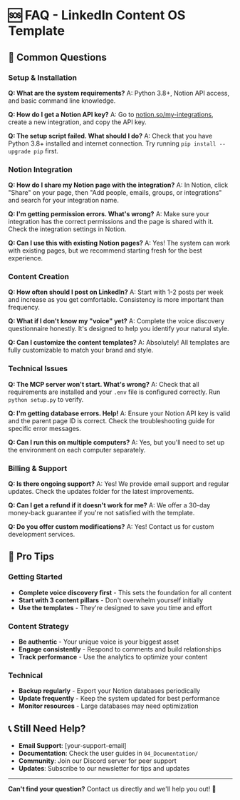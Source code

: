 # 🆘 FAQ - LinkedIn Content OS Template

## 🤔 Common Questions

### Setup & Installation

**Q: What are the system requirements?**
A: Python 3.8+, Notion API access, and basic command line knowledge.

**Q: How do I get a Notion API key?**
A: Go to [notion.so/my-integrations](https://notion.so/my-integrations), create a new integration, and copy the API key.

**Q: The setup script failed. What should I do?**
A: Check that you have Python 3.8+ installed and internet connection. Try running `pip install --upgrade pip` first.

### Notion Integration

**Q: How do I share my Notion page with the integration?**
A: In Notion, click "Share" on your page, then "Add people, emails, groups, or integrations" and search for your integration name.

**Q: I'm getting permission errors. What's wrong?**
A: Make sure your integration has the correct permissions and the page is shared with it. Check the integration settings in Notion.

**Q: Can I use this with existing Notion pages?**
A: Yes! The system can work with existing pages, but we recommend starting fresh for the best experience.

### Content Creation

**Q: How often should I post on LinkedIn?**
A: Start with 1-2 posts per week and increase as you get comfortable. Consistency is more important than frequency.

**Q: What if I don't know my "voice" yet?**
A: Complete the voice discovery questionnaire honestly. It's designed to help you identify your natural style.

**Q: Can I customize the content templates?**
A: Absolutely! All templates are fully customizable to match your brand and style.

### Technical Issues

**Q: The MCP server won't start. What's wrong?**
A: Check that all requirements are installed and your `.env` file is configured correctly. Run `python setup.py` to verify.

**Q: I'm getting database errors. Help!**
A: Ensure your Notion API key is valid and the parent page ID is correct. Check the troubleshooting guide for specific error messages.

**Q: Can I run this on multiple computers?**
A: Yes, but you'll need to set up the environment on each computer separately.

### Billing & Support

**Q: Is there ongoing support?**
A: Yes! We provide email support and regular updates. Check the updates folder for the latest improvements.

**Q: Can I get a refund if it doesn't work for me?**
A: We offer a 30-day money-back guarantee if you're not satisfied with the template.

**Q: Do you offer custom modifications?**
A: Yes! Contact us for custom development services.

## 🚀 Pro Tips

### Getting Started
- **Complete voice discovery first** - This sets the foundation for all content
- **Start with 3 content pillars** - Don't overwhelm yourself initially  
- **Use the templates** - They're designed to save you time and effort

### Content Strategy
- **Be authentic** - Your unique voice is your biggest asset
- **Engage consistently** - Respond to comments and build relationships
- **Track performance** - Use the analytics to optimize your content

### Technical
- **Backup regularly** - Export your Notion databases periodically
- **Update frequently** - Keep the system updated for best performance
- **Monitor resources** - Large databases may need optimization

## 📞 Still Need Help?

- **Email Support**: [your-support-email]
- **Documentation**: Check the user guides in `04_Documentation/`
- **Community**: Join our Discord server for peer support
- **Updates**: Subscribe to our newsletter for tips and updates

---

**Can't find your question?** Contact us directly and we'll help you out! 🚀
